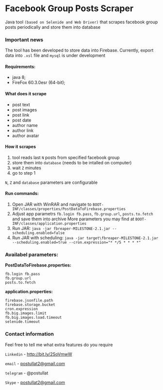 # Facebook Group Posts Scraper


Java tool `(based on Selenide and Web Driver)` that  scrapes facebook group posts periodically and store them into database

### Important news
The tool has been developed to store data into Firebase.
Currently, export data into `.xsl` file and `mysql` is under development
  
#### Requirements:  
- java 8;   
- FireFox 60.3.0esr (64-bit);  
 

#### What does it scrape
- post text
- post images
- post link
- post date
- author name
- author link
- author avatar

#### How it scrapes
1. tool reads last `N` posts from specified facebook group
2. store them into `database` (needs to be intalled on computer)
3. wait `Z` minutes 
4. go to step 1

`N`, `Z` and `database` parameters are configurable

#### Run commands: 

 1. Open JAR with WinRAR and navigate to `BOOT-INF/classes/properties/PostDataToFirebase.properties`
 2. Adjust app parametrs `fb.login fb.pass`, `fb.group.url`, `posts.to.fetch` and save them into archive
	More parameters you may find at `BOOT-INF/classes/application.properties`
 3. Run JAR: `java -jar fbreaper-MILESTONE-2.1.jar --scheduling.enabled=false`
 4. Run JAR with scheduling: `java -jar target\fbreaper-MILESTONE-2.1.jar --scheduling.enabled=true --cron.expression="* */5 * * * *"`
 
### Availabel parameters:  
  
**PostDataToFirebase.properties:**  
 
    fb.login fb.pass   
    fb.group.url
    posts.to.fetch 
     
**application.properties:**  
 
    firebase.jsonfile.path
    firebase.storage.bucket
    cron.expression
    fb.big.images.limit
    fb.big.images.load.timeout
    selenide.timeout


### Contact information
Feel free to tell me what extra features do you require

`Linkedin` - http://bit.ly/2SoVmwW

`email` - postullat2@gmail.com

`telegram` - @postullat

`Skype` - postullat2@gmail.com
